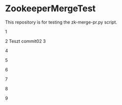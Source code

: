 # ZookeeperMergeTest
This repository is for testing the zk-merge-pr.py script. 

1

2
Teszt commit02
3

4

5

6

7

8

9
